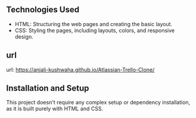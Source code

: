
## Technologies Used

* HTML: Structuring the web pages and creating the basic layout.
* CSS: Styling the pages, including layouts, colors, and responsive design.

## url
 url: https://anjali-kushwaha.github.io/Atlassian-Trello-Clone/

 ## Installation and Setup
 This project doesn't require any complex setup or dependency installation, as it is built purely with HTML and CSS.



